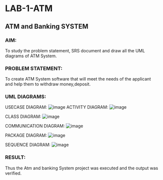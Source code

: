# LAB-1-ATM
## ATM and Banking SYSTEM
### AIM: 
To study the problem statement, SRS document and draw all the UML diagrams of ATM
System.
### PROBLEM STATEMENT:
To create ATM System software that will meet the needs of the applicant and help them
to withdraw money,deposit.
### UML DIAGRAMS:
USECASE DIAGRAM:
![image](https://github.com/user-attachments/assets/bb17d473-d283-4a2a-b1f2-069028ca61c7)
ACTIVITY DIAGRAM:
![image](https://github.com/user-attachments/assets/61db0c0f-3cca-4b53-94e9-ef979fb1e9d3)

CLASS DIAGRAM:
![image](https://github.com/user-attachments/assets/04142b82-a3ff-4e8f-8df9-5d7e530d4149)

COMMUNICATION DIAGRAM:
![image](https://github.com/user-attachments/assets/a20fa7b6-0759-4605-a0ca-e5f522ba5760)

PACKAGE DIAGRAM:
![image](https://github.com/user-attachments/assets/f1396bfc-866c-4795-a1bd-7aec4d9c94e5)

SEQUENCE DIAGRAM:
![image](https://github.com/user-attachments/assets/ec6bc584-b0c1-4bb3-9481-4c65fd094665)





### RESULT: 
Thus the Atm and banking System project was executed and the output was verified.
